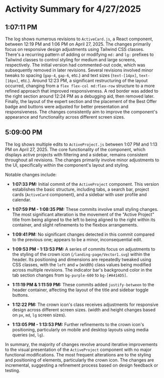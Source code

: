 # Activity Summary for 4/27/2025

## 1:07:11 PM
The log shows numerous revisions to `ActiveCard.js`, a React component, between 12:19 PM and 1:06 PM on April 27, 2025.  The changes primarily focus on responsive design adjustments using Tailwind CSS classes.  There's a recurring pattern of adding or modifying `md:` and `lg:` prefixes to Tailwind classes to control styling for medium and large screens, respectively.  The initial version had commented-out code, which was subsequently removed in later revisions.  Several revisions involved minor tweaks to spacing (`gap-4`, `gap-6`, etc.) and text sizes (`text-[14px]`, `text-[16px]`, etc.).  Around 12:23 PM, a significant restructuring of the layout occurred, changing from a `flex flex-col md:flex-row` structure to a more refined approach that improved responsiveness.  A red border was added to the right section around 12:24 PM as a debugging aid,  then removed later. Finally, the layout of the expert section and the placement of the Best Offer badge and buttons were adjusted for better presentation and responsiveness. The changes consistently aim to improve the component's appearance and functionality across different screen sizes.


## 5:09:00 PM
The log shows multiple edits to `ActiveProject.js` between 1:07 PM and 1:13 PM on April 27, 2025.  The core functionality of the component, which displays active projects with filtering and a sidebar, remains consistent throughout all revisions.  The changes primarily involve minor adjustments to the UI, specifically within the component's layout and styling.

Notable changes include:

* **1:07:33 PM:** Initial commit of the `ActiveProject` component. This version establishes the basic structure, including tabs, a search bar, project cards (`ActiveCard` component), and a sidebar with user profile and calendar.

* **1:07:59 PM - 1:08:35 PM:**  These commits involve small styling changes.  The most significant alteration is the movement of the "Active Project" title from being aligned to the left to being aligned to the right within its container, and slight refinements to the flexbox arrangements.

* **1:09:41 PM:** No significant changes detected in this commit compared to the previous one; appears to be a minor, inconsequential edit.

* **1:09:53 PM - 1:13:53 PM:** A series of commits focus on adjustments to the styling of the crown icon (`/landing-page/Vector1.svg`) within the header. Its positioning and dimensions are repeatedly tweaked using CSS classes, with the `left` and `w` (width) class values being modified across multiple revisions. The indicator bar's background color in the tab section changes from `bg-purple-600` to `bg-[#A414D5]`.

* **1:11:19 PM & 1:11:59 PM:** These commits added `justify-between` to the header container, affecting the layout of the title and sidebar toggle buttons.

* **1:12:22 PM:** The crown icon's class receives adjustments for responsive design across different screen sizes.  (width and height changes based on `px`, `md`, `lg` screen sizes).

* **1:13:05 PM - 1:13:53 PM:** Further refinements to the crown icon's positioning, particularly on mobile and desktop layouts using media queries (`md`, `lg`).


In summary, the majority of changes revolve around iterative improvements to the visual presentation of the `ActiveProject` component with no major functional modifications.  The most frequent alterations are to the styling and positioning of elements, particularly the crown icon.  The changes are incremental, suggesting a refinement process based on design feedback or testing.
